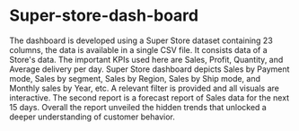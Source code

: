 # Super-store-dash-board
The dashboard is developed using a Super Store dataset containing 23 columns, the data is available in a single CSV file. It consists data of a Store's data.
The important KPIs used here are Sales, Profit, Quantity, and Average delivery per day. Super Store dashboard depicts Sales by Payment mode, Sales by segment, Sales by Region, Sales by Ship mode, and Monthly sales by Year, etc. A relevant filter is provided and all visuals are interactive. The second report is a forecast report of Sales data for the next 15 days. Overall the report unveiled the hidden trends that unlocked a deeper understanding of customer behavior.
